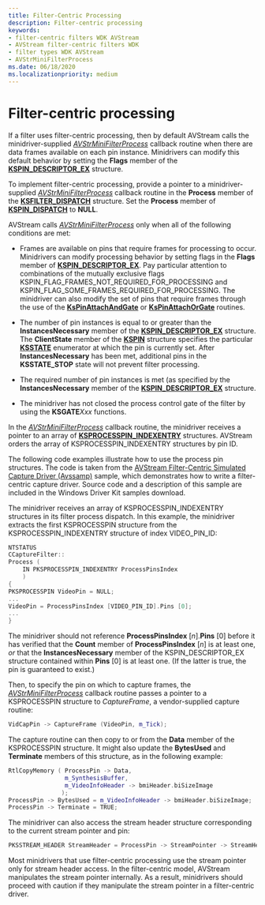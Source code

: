 ```yaml
---
title: Filter-Centric Processing
description: Filter-centric processing
keywords:
- filter-centric filters WDK AVStream
- AVStream filter-centric filters WDK
- filter types WDK AVStream
- AVStrMiniFilterProcess
ms.date: 06/18/2020
ms.localizationpriority: medium
---
```


# Filter-centric processing

If a filter uses filter-centric processing, then by default AVStream calls the minidriver-supplied [*AVStrMiniFilterProcess*](/windows-hardware/drivers/ddi/ks/nc-ks-pfnksfilterprocess) callback routine when there are data frames available on each pin instance. Minidrivers can modify this default behavior by setting the **Flags** member of the [**KSPIN\_DESCRIPTOR\_EX**](/windows-hardware/drivers/ddi/ks/ns-ks-_kspin_descriptor_ex) structure.

To implement filter-centric processing, provide a pointer to a minidriver-supplied [*AVStrMiniFilterProcess*](/windows-hardware/drivers/ddi/ks/nc-ks-pfnksfilterprocess) callback routine in the **Process** member of the [**KSFILTER\_DISPATCH**](/windows-hardware/drivers/ddi/ks/ns-ks-_ksfilter_dispatch) structure. Set the **Process** member of [**KSPIN\_DISPATCH**](/windows-hardware/drivers/ddi/ks/ns-ks-_kspin_dispatch) to **NULL**.

AVStream calls [*AVStrMiniFilterProcess*](/windows-hardware/drivers/ddi/ks/nc-ks-pfnksfilterprocess) only when all of the following conditions are met:

- Frames are available on pins that require frames for processing to occur. Minidrivers can modify processing behavior by setting flags in the **Flags** member of [**KSPIN\_DESCRIPTOR\_EX**](/windows-hardware/drivers/ddi/ks/ns-ks-_kspin_descriptor_ex). Pay particular attention to combinations of the mutually exclusive flags KSPIN\_FLAG\_FRAMES\_NOT\_REQUIRED\_FOR\_PROCESSING and KSPIN\_FLAG\_SOME\_FRAMES\_REQUIRED\_FOR\_PROCESSING. The minidriver can also modify the set of pins that require frames through the use of the [**KsPinAttachAndGate**](/windows-hardware/drivers/ddi/ks/nf-ks-kspinattachandgate) or [**KsPinAttachOrGate**](/windows-hardware/drivers/ddi/ks/nf-ks-kspinattachorgate) routines.

- The number of pin instances is equal to or greater than the **InstancesNecessary** member of the [**KSPIN\_DESCRIPTOR\_EX**](/windows-hardware/drivers/ddi/ks/ns-ks-_kspin_descriptor_ex) structure. The **ClientState** member of the [**KSPIN**](/windows-hardware/drivers/ddi/ks/ns-ks-_kspin) structure specifies the particular [**KSSTATE**](/windows-hardware/drivers/ddi/ks/ne-ks-ksstate) enumerator at which the pin is currently set. After **InstancesNecessary** has been met, additional pins in the **KSSTATE\_STOP** state will not prevent filter processing.

- The required number of pin instances is met (as specified by the **InstancesNecessary** member of the [**KSPIN\_DESCRIPTOR\_EX**](/windows-hardware/drivers/ddi/ks/ns-ks-_kspin_descriptor_ex) structure.

- The minidriver has not closed the process control gate of the filter by using the **KSGATE***Xxx* functions.

In the [*AVStrMiniFilterProcess*](/windows-hardware/drivers/ddi/ks/nc-ks-pfnksfilterprocess) callback routine, the minidriver receives a pointer to an array of [**KSPROCESSPIN\_INDEXENTRY**](/windows-hardware/drivers/ddi/ks/ns-ks-_ksprocesspin_indexentry) structures. AVStream orders the array of KSPROCESSPIN\_INDEXENTRY structures by pin ID.

The following code examples illustrate how to use the process pin structures. The code is taken from the [AVStream Filter-Centric Simulated Capture Driver (Avssamp)](/samples/microsoft/windows-driver-samples/avstream-filter-centric-simulated-capture-sample-driver-avssamp/) sample, which demonstrates how to write a filter-centric capture driver. Source code and a description of this sample are included in the Windows Driver Kit samples download.

The minidriver receives an array of KSPROCESSPIN\_INDEXENTRY structures in its filter process dispatch. In this example, the minidriver extracts the first KSPROCESSPIN structure from the KSPROCESSPIN\_INDEXENTRY structure of index VIDEO\_PIN\_ID:

```cpp
NTSTATUS
CCaptureFilter::
Process (
    IN PKSPROCESSPIN_INDEXENTRY ProcessPinsIndex
    )
{
PKSPROCESSPIN VideoPin = NULL;
...
VideoPin = ProcessPinsIndex [VIDEO_PIN_ID].Pins [0];
...
}
```

The minidriver should not reference **ProcessPinsIndex** \[*n*\].**Pins** \[0\] before it has verified that the **Count** member of **ProcessPinsIndex** \[*n*\] is at least one, *or* that the **InstancesNecessary** member of the KSPIN\_DESCRIPTOR\_EX structure contained within **Pins** \[0\] is at least one. (If the latter is true, the pin is guaranteed to exist.)

Then, to specify the pin on which to capture frames, the [*AVStrMiniFilterProcess*](/windows-hardware/drivers/ddi/ks/nc-ks-pfnksfilterprocess) callback routine passes a pointer to a KSPROCESSPIN structure to *CaptureFrame*, a vendor-supplied capture routine:

```cpp
VidCapPin -> CaptureFrame (VideoPin, m_Tick);
```

The capture routine can then copy to or from the **Data** member of the KSPROCESSPIN structure. It might also update the **BytesUsed** and **Terminate** members of this structure, as in the following example:

```cpp
RtlCopyMemory ( ProcessPin -> Data,
                m_SynthesisBuffer,
                m_VideoInfoHeader -> bmiHeader.biSizeImage
               );
ProcessPin -> BytesUsed = m_VideoInfoHeader -> bmiHeader.biSizeImage;
ProcessPin -> Terminate = TRUE;
```

The minidriver can also access the stream header structure corresponding to the current stream pointer and pin:

```cpp
PKSSTREAM_HEADER StreamHeader = ProcessPin -> StreamPointer -> StreamHeader;
```

Most minidrivers that use filter-centric processing use the stream pointer only for stream header access. In the filter-centric model, AVStream manipulates the stream pointer internally. As a result, minidrivers should proceed with caution if they manipulate the stream pointer in a filter-centric driver.
